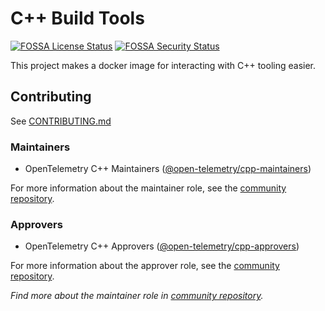 # C++ Build Tools

[![FOSSA License Status](https://app.fossa.com/api/projects/custom%2B162%2Fgithub.com%2Fopen-telemetry%2Fcpp-build-tools.svg?type=shield&issueType=license)](https://app.fossa.com/projects/custom%2B162%2Fgithub.com%2Fopen-telemetry%2Fcpp-build-tools?ref=badge_shield&issueType=license)
[![FOSSA Security Status](https://app.fossa.com/api/projects/custom%2B162%2Fgithub.com%2Fopen-telemetry%2Fcpp-build-tools.svg?type=shield&issueType=security)](https://app.fossa.com/projects/custom%2B162%2Fgithub.com%2Fopen-telemetry%2Fcpp-build-tools?ref=badge_shield&issueType=security)

This project makes a docker image for interacting with C++ tooling easier.

## Contributing

See [CONTRIBUTING.md](CONTRIBUTING.md)

### Maintainers

- OpenTelemetry C++ Maintainers ([@open-telemetry/cpp-maintainers](https://github.com/orgs/open-telemetry/teams/cpp-maintainers))

For more information about the maintainer role, see the [community repository](https://github.com/open-telemetry/community/blob/main/community-membership.md#maintainer).

### Approvers

- OpenTelemetry C++ Approvers ([@open-telemetry/cpp-approvers](https://github.com/orgs/open-telemetry/teams/cpp-approvers))

For more information about the approver role, see the [community repository](https://github.com/open-telemetry/community/blob/main/community-membership.md#approver).

_Find more about the maintainer role in [community repository](https://github.com/open-telemetry/community/blob/master/community-membership.md#maintainer)._
